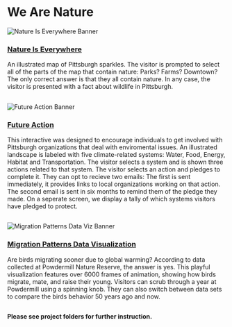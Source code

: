 # We Are Nature

![Nature Is Everywhere Banner](https://github.com/CMP-Studio/WeAreNature/blob/master/_Images/NatureIsEverywhere_Banner.jpg)

### [Nature Is Everywhere](https://github.com/CMP-Studio/WeAreNature/tree/master/NatureIsEverywhere)

An illustrated map of Pittsburgh sparkles. The visitor is prompted to select all of the parts of the map that contain nature: Parks? Farms? Downtown? The only correct answer is that they all contain nature. In any case, the visitor is presented with a fact about wildlife in Pittsburgh.


##

![Future Action Banner](https://github.com/CMP-Studio/WeAreNature/blob/master/_Images/FutureAction_Banner.jpg)

### [Future Action](https://github.com/CMP-Studio/WeAreNature/tree/master/FutureAction)

This interactive was designed to encourage individuals to get involved with Pittsburgh organizations that deal with enviromental issues. An illustrated landscape is labeled with five climate-related systems: Water, Food, Energy, Habitat and Transportation. The visitor selects a system and is shown three actions related to that system. The visitor selects an action and pledges to complete it. They can opt to recieve two emails: The first is sent immediately, it provides links to local organizations working on that action. The second email is sent in six months to remind them of the pledge they made. On a seperate screen, we display a tally of which systems visitors have pledged to protect.


##
![Migration Patterns Data Viz Banner](https://github.com/CMP-Studio/WeAreNature/blob/master/_Images/MigrationDataViz_Banner.jpg)


### [Migration Patterns Data Visualization](https://github.com/CMP-Studio/WeAreNature/tree/master/MigrationPatternsDataViz)

Are birds migrating sooner due to global warming? According to data collected at Powdermill Nature Reserve, the answer is yes. This playful visualization features over 6000 frames of animation, showing how birds migrate, mate, and raise their young. Visitors can scrub through a year at Powdermill using a spinning knob. They can also switch between data sets to compare the birds behavior 50 years ago and now.


##

**Please see project folders for further instruction.**
